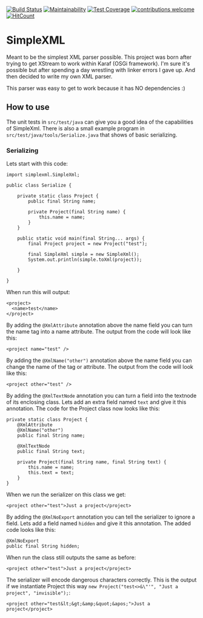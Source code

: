 [![Build Status](https://travis-ci.org/JurgenNED/simplexml.svg?branch=master)](https://travis-ci.org/JurgenNED/simplexml)
[![Maintainability](https://api.codeclimate.com/v1/badges/c9389fa8729d8b18e46b/maintainability)](https://codeclimate.com/github/JurgenNED/simplexml/maintainability)
[![Test Coverage](https://api.codeclimate.com/v1/badges/c9389fa8729d8b18e46b/test_coverage)](https://codeclimate.com/github/JurgenNED/simplexml/test_coverage)
[![contributions welcome](https://img.shields.io/badge/contributions-welcome-brightgreen.svg?style=flat)](https://github.com/dwyl/esta/issues)
[![HitCount](http://hits.dwyl.com/JurgenNED/simplexml.svg)](http://hits.dwyl.com/JurgenNED/simplexml)

# SimpleXML

Meant to be the simplest XML parser possible. 
This project was born after trying to get XStream to work within Karaf (OSGi framework).
I'm sure it's possible but after spending a day wrestling with linker errors I gave up.
And then decided to write my own XML parser.

This parser was easy to get to work because it has NO dependencies :)

## How to use

The unit tests in `src/test/java` can give you a good idea of the capabilities of SimpleXml.
There is also a small example program in `src/test/java/tools/Serialize.java` that shows of basic serializing.

### Serializing

Lets start with this code:

    import simplexml.SimpleXml;
    
    public class Serialize {
    
        private static class Project {
            public final String name;
    
            private Project(final String name) {
                this.name = name;
            }
        }
    
        public static void main(final String... args) {
            final Project project = new Project("test");
    
            final SimpleXml simple = new SimpleXml();
            System.out.println(simple.toXml(project));
    
        }
    
    }

When run this will output:

    <project>
      <name>test</name>
    </project>
    
By adding the `@XmlAttribute` annotation above the name field you can turn the name tag into a name attribute.
The output from the code will look like this:

    <project name="test" />

By adding the `@XmlName("other")` annotation above the name field you can change the name of the tag or attribute.
The output from the code will look like this:

    <project other="test" />

By adding the `@XmlTextNode` annotation you can turn a field into the textnode of its enclosing class.
Lets add an extra field named `text` and give it this annotation.
The code for the Project class now looks like this:

    private static class Project {
        @XmlAttribute
        @XmlName("other")
        public final String name;

        @XmlTextNode
        public final String text;

        private Project(final String name, final String text) {
            this.name = name;
            this.text = text;
        }
    }

When we run the serializer on this class we get:

    <project other="test">Just a project</project>
    
By adding the `@XmlNoExport` annotation you can tell the serializer to ignore a field.
Lets add a field named `hidden` and give it this annotation.
The added code looks like this:

    @XmlNoExport
    public final String hidden;

When run the class still outputs the same as before:

    <project other="test">Just a project</project>

The serializer will encode dangerous characters correctly.
This is the output if we instantiate Project this way `new Project("test<>&\"'", "Just a project", "invisible");`:

    <project other="test&lt;&gt;&amp;&quot;&apos;">Just a project</project>
